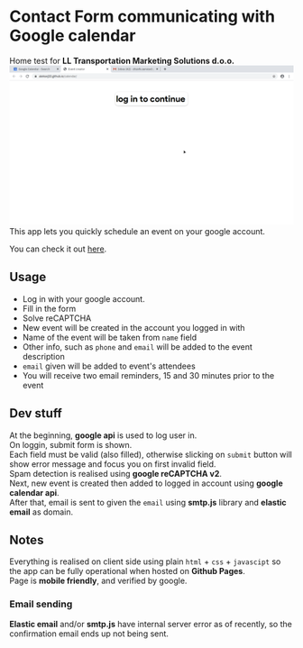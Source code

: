 # Contact Form communicating with Google calendar

Home test for **LL Transportation Marketing Solutions d.o.o.**
![demo](https://github.com/Aleksej10/calendar/blob/master/demo.gif)
This app lets you quickly schedule an event on your google account.

You can check it out [here](https://aleksej10.github.io/calendar).

## Usage

- Log in with your google account.
- Fill in the form
- Solve reCAPTCHA
- New event will be created in the account you logged in with
- Name of the event will be taken from `name` field
- Other info, such as `phone` and `email` will be added to the event description
- `email` given will be added to event's attendees
- You will receive two email reminders, 15 and 30 minutes prior to the event

## Dev stuff

At the beginning, **google api** is used to log user in.  
On loggin, submit form is shown.  
Each field must be valid (also filled), otherwise slicking on `submit` button will show error message and focus you on first invalid field.  
Spam detection is realised using **google reCAPTCHA v2**.  
Next, new event is created then added to logged in account using **google calendar api**.  
After that, email is sent to given the `email` using **smtp.js** library and **elastic email** as domain.

## Notes

Everything is realised on client side using plain `html` + `css` + `javascipt` so the app can be fully operational when hosted on **Github Pages**.  
Page is **mobile friendly**, and verified by google.

### Email sending

**Elastic email** and/or **smtp.js** have internal server error as of recently, so the confirmation email ends up not being sent.






